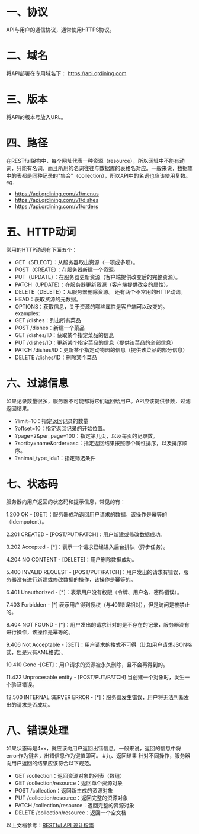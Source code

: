 # 一、协议
API与用户的通信协议，通常使用HTTPS协议。
# 二、域名
将API部署在专用域名下：
https://api.qrdining.com
# 三、版本
将API的版本号放入URL。
# 四、路径
在RESTful架构中，每个网址代表一种资源（resource），所以网址中不能有动词，只能有名词，而且所用的名词往往与数据库的表格名对应。一般来说，数据库中的表都是同种记录的"集合"（collection），所以API中的名词也应该使用复数。
eg.
- https://api.qrdining.com/v1/menus
- https://api.qrdining.com/v1/dishes
- https://api.qrdining.com/v1/orders
# 五、HTTP动词
常用的HTTP动词有下面五个：
- GET（SELECT）：从服务器取出资源（一项或多项）。
- POST（CREATE）：在服务器新建一个资源。
- PUT（UPDATE）：在服务器更新资源（客户端提供改变后的完整资源）。
- PATCH（UPDATE）：在服务器更新资源（客户端提供改变的属性）。
- DELETE（DELETE）：从服务器删除资源。
还有两个不常用的HTTP动词。
- HEAD：获取资源的元数据。
- OPTIONS：获取信息，关于资源的哪些属性是客户端可以改变的。
examples:
- GET /dishes：列出所有菜品
- POST /dishes：新建一个菜品
- GET /dishes/ID：获取某个指定菜品的信息
- PUT /dishes/ID：更新某个指定菜品的信息（提供该菜品的全部信息）
- PATCH /dishes/ID：更新某个指定动物园的信息（提供该菜品的部分信息）
- DELETE /dishes/ID：删除某个菜品
# 六、过滤信息
如果记录数量很多，服务器不可能都将它们返回给用户。API应该提供参数，过滤返回结果。
- ?limit=10：指定返回记录的数量
- ?offset=10：指定返回记录的开始位置。
- ?page=2&per_page=100：指定第几页，以及每页的记录数。
- ?sortby=name&order=asc：指定返回结果按照哪个属性排序，以及排序顺序。
- ?animal_type_id=1：指定筛选条件
# 七、状态码
服务器向用户返回的状态码和提示信息，常见的有：

1.200 OK - [GET]：服务器成功返回用户请求的数据，该操作是幂等的（Idempotent）。

2.201 CREATED - [POST/PUT/PATCH]：用户新建或修改数据成功。

3.202 Accepted - [*]：表示一个请求已经进入后台排队（异步任务）。

4.204 NO CONTENT - [DELETE]：用户删除数据成功。

5.400 INVALID REQUEST - [POST/PUT/PATCH]：用户发出的请求有错误，服务器没有进行新建或修改数据的操作，该操作是幂等的。

6.401 Unauthorized - [*]：表示用户没有权限（令牌、用户名、密码错误）。

7.403 Forbidden - [*] 表示用户得到授权（与401错误相对），但是访问是被禁止的。

8.404 NOT FOUND - [*]：用户发出的请求针对的是不存在的记录，服务器没有进行操作，该操作是幂等的。

9.406 Not Acceptable - [GET]：用户请求的格式不可得（比如用户请求JSON格式，但是只有XML格式）。

10.410 Gone -[GET]：用户请求的资源被永久删除，且不会再得到的。

11.422 Unprocesable entity - [POST/PUT/PATCH] 当创建一个对象时，发生一个验证错误。

12.500 INTERNAL SERVER ERROR - [*]：服务器发生错误，用户将无法判断发出的请求是否成功。
# 八、错误处理
如果状态码是4xx，就应该向用户返回出错信息。一般来说，返回的信息中将error作为键名，出错信息作为键值即可。
#九、返回结果
针对不同操作，服务器向用户返回的结果应该符合以下规范。
- GET /collection：返回资源对象的列表（数组）
- GET /collection/resource：返回单个资源对象
- POST /collection：返回新生成的资源对象
- PUT /collection/resource：返回完整的资源对象
- PATCH /collection/resource：返回完整的资源对象
- DELETE /collection/resource：返回一个空文档

以上文档参考：[RESTful API 设计指南](http://www.ruanyifeng.com/blog/2014/05/restful_api.html)